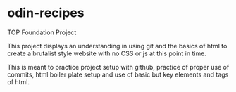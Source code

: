 # odin-recipes
TOP Foundation Project

This project displays an understanding in using git and the basics of html to create a brutalist style website with no CSS or js at this point in time.

This is meant to practice project setup with github, practice of proper use of commits, html boiler plate setup and use of basic but key elements and tags of html.
